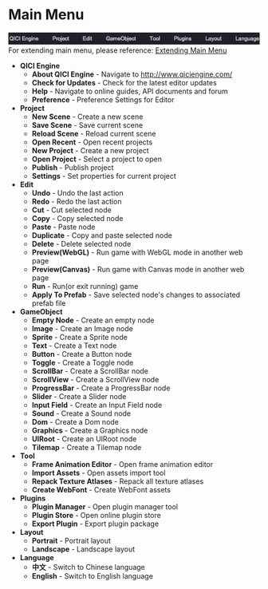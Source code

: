 # Main Menu
![](images/main_menu.png)  
For extending main menu, please reference: [Extending Main Menu](../ExtendEditor/Menu.md)

* __QICI Engine__
	* __About QICI Engine__ - Navigate to http://www.qiciengine.com/
	* __Check for Updates__ - Check for the latest editor updates
	* __Help__ - Navigate to online guides, API documents and forum
	* __Preference__ - Preference Settings for Editor
* __Project__
	* __New Scene__ - Create a new scene
	* __Save Scene__ - Save current scene
	* __Reload Scene__ - Reload current scene
	* __Open Recent__ - Open recent projects
	* __New Project__ - Create a new project
	* __Open Project__ - Select a project to open	
	* __Publish__ - Publish project
	* __Settings__ - Set properties for current project
* __Edit__
	* __Undo__ - Undo the last action
	* __Redo__ - Redo the last action
	* __Cut__ - Cut selected node
	* __Copy__ - Copy selected node
	* __Paste__ - Paste node
	* __Duplicate__ - Copy and paste selected node
	* __Delete__ - Delete selected node
	* __Preview(WebGL)__ - Run game with WebGL mode in another web page
	* __Preview(Canvas)__ - Run game with Canvas mode in another web page
	* __Run__ - Run(or exit running) game
	* __Apply To Prefab__ - Save selected node's changes to associated prefab file
* __GameObject__
	* __Empty Node__ - Create an empty node
	* __Image__ - Create an Image node
	* __Sprite__ - Create a Sprite node
	* __Text__ - Create a Text node
	* __Button__ - Create a Button node
	* __Toggle__ - Create a Toggle node
	* __ScrollBar__ - Create a ScrollBar node
	* __ScrollView__ - Create a ScrollView node
	* __ProgressBar__ - Create a ProgressBar node
	* __Slider__ - Create a Slider node
	* __Input Field__ - Create an Input Field node
	* __Sound__ - Create a Sound node
	* __Dom__ - Create a Dom node
	* __Graphics__ - Create a Graphics node
	* __UIRoot__ - Create an UIRoot node
	* __Tilemap__ - Create a Tilemap node
* __Tool__
	* __Frame Animation Editor__ - Open frame animation editor
	* __Import Assets__ - Open assets import tool
	* __Repack Texture Atlases__ - Repack all texture atlases
	* __Create WebFont__ - Create WebFont assets
* __Plugins__
	* __Plugin Manager__ - Open plugin manager tool
	* __Plugin Store__ - Open online plugin store
	* __Export Plugin__ - Export plugin package
* __Layout__
	* __Portrait__ - Portrait layout
	* __Landscape__ - Landscape layout
* __Language__
    * __中文__ - Switch to Chinese language
    * __English__ - Switch to English language
		